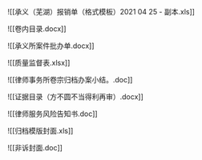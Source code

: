 ![[承义（芜湖）报销单（格式模板）2021 04 25 - 副本.xls]]

![[卷内目录.docx]]

![[承义所案件批办单.docx]]

![[质量监督表.xlsx]]

![[律师事务所卷宗归档办案小结。.doc]]

![[证据目录（方不圆不当得利再审）.docx]]

![[律师服务风险告知书.doc]]

![[归档模版封面.xls]]

![[非诉封面.doc]]